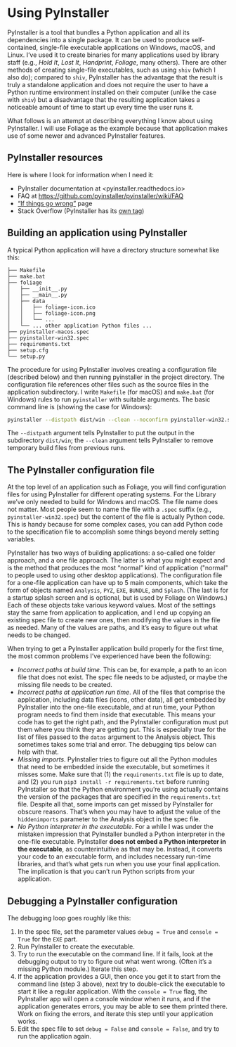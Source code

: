 # Using PyInstaller

PyInstaller is a tool that bundles a Python application and all its dependencies into a single package. It can be used to produce self-contained, single-file executable applications on Windows, macOS, and Linux. I’ve used it to create binaries for many applications used by library staff (e.g., _Hold It_, _Lost It_, _Handprint_, _Foliage_, many others). There are other methods of creating single-file executables, such as using `shiv` (which I also do); compared to `shiv`, PyInstaller has the advantage that the result is truly a standalone application and does not require the user to have a Python runtime environment installed on their computer (unlike the case with `shiv`) but a disadvantage that the resulting application takes a noticeable amount of time to start up every time the user runs it.

What follows is an attempt at describing everything I know about using PyInstaller. I will use Foliage as the example because that application makes use of some newer and advanced PyInstaller features.

## PyInstaller resources

Here is where I look for information when I need it:

* PyInstaller documentation at <pyinstaller.readthedocs.io>
* FAQ at <https://github.com/pyinstaller/pyinstaller/wiki/FAQ>
* [“If things go wrong”](https://github.com/pyinstaller/pyinstaller/wiki/If-Things-Go-Wrong) page
* Stack Overflow (PyInstaller has its [own tag](https://stackoverflow.com/questions/tagged/pyinstaller))

## Building an application using PyInstaller

A typical Python application will have a directory structure somewhat like this:

```
├── Makefile
├── make.bat
├── foliage
│   ├── __init__.py
│   ├── __main__.py
│   ├── data
│   │   ├── foliage-icon.ico
│   │   ├── foliage-icon.png
│   │   └── ...
│   └── ... other application Python files ...
├── pyinstaller-macos.spec
├── pyinstaller-win32.spec
├── requirements.txt
├── setup.cfg
└── setup.py
```

The procedure for using PyInstaller involves creating a configuration file (described below) and then running pyinstaller in the project directory. The configuration file references other files such as the source files in the application subdirectory. I write `Makefile` (for macOS) and `make.bat` (for Windows) rules to run `pyinstaller` with suitable arguments. The basic command line is (showing the case for Windows):

```sh
pyinstaller --distpath dist/win --clean --noconfirm pyinstaller-win32.spec
```

The `--distpath` argument tells PyInstaller to put the output in the subdirectory `dist/win`; the `--clean` argument tells PyInstaller to remove temporary build files from previous runs.


## The PyInstaller configuration file

At the top level of an application such as Foliage, you will find configuration files for using PyInstaller for different operating systems. For the Library we’ve only needed to build for Windows and macOS. The file name does not matter. Most people seem to name the file with a `.spec` suffix (e.g., `pyinstaller-win32.spec`) but the content of the file is actually Python code. This is handy because for some complex cases, you can add Python code to the specification file to accomplish some things beyond merely setting variables.

PyInstaller has two ways of building applications: a so-called one folder approach, and a one file approach. The latter is what you might expect and is the method that produces the most “normal” kind of application ("normal" to people used to using other desktop applications). The configuration file for a one-file application can have up to 5 main components, which take the form of objects named `Analysis`, `PYZ`, `EXE`, `BUNDLE`, and `Splash`. (The last is for a startup splash screen and is optional, but is used by Foliage on Windows.) Each of these objects take various keyword values. Most of the settings stay the same from application to application, and I end up copying an existing spec file to create new ones, then modifying the values in the file as needed. Many of the values are paths, and it’s easy to figure out what needs to be changed.

When trying to get a PyInstaller application build properly for the first time, the most common problems I’ve experienced have been the following:

* _Incorrect paths at build time_. This can be, for example, a path to an icon file that does not exist. The spec file needs to be adjusted, or maybe the missing file needs to be created.
* _Incorrect paths at application run time_. All of the files that comprise the application, including data files (icons, other data), all get embedded by PyInstaller into the one-file executable, and at run time, your Python program needs to find them inside that executable. This means your code has to get the right path, and the PyInstaller configuration must put them where you think they are getting put. This is especially true for the list of files passed to the `datas` argument to the Analysis object. This sometimes takes some trial and error. The debugging tips below can help with that.
* _Missing imports_. PyInstaller tries to figure out all the Python modules that need to be embedded inside the executable, but sometimes it misses some. Make sure that (1) the `requirements.txt` file is up to date, and (2) you run `pip3 install -r requirements.txt` before running PyInstaller so that the Python environment you’re using actually contains the version of the packages that are specified in the `requirements.txt` file. Despite all that, some imports can get missed by PyInstaller for obscure reasons. That’s when you may have to adjust the value of the `hiddenimports` parameter to the Analysis object in the spec file.
* _No Python interpreter in the executable_. For a while I was under the mistaken impression that PyInstaller bundled a Python interpreter in the one-file executable. PyInstaller **does not embed a Python interpreter in the executable**, as counterintuitive as that may be. Instead, it converts your code to an executable form, and includes necessary run-time libraries, and that’s what gets run when you use your final application. The implication is that you can’t run Python scripts from your application.

## Debugging a PyInstaller configuration

The debugging loop goes roughly like this:

1. In the spec file, set the parameter values `debug = True` and `console = True` for the `EXE` part.
2. Run PyInstaller to create the executable.
3. Try to run the executable on the command line. If it fails, look at the debugging output to try to figure out what went wrong. (Often it’s a missing Python module.) Iterate this step.
4. If the application provides a GUI, then once you get it to start from the command line (step 3 above), next try to double-click the executable to start it like a regular application. With the `console = True` flag, the PyInstaller app will open a console window when it runs, and if the application generates errors, you may be able to see them printed there. Work on fixing the errors, and iterate this step until your application works.
5. Edit the spec file to set `debug = False` and `console = False`, and try to run the application again.
